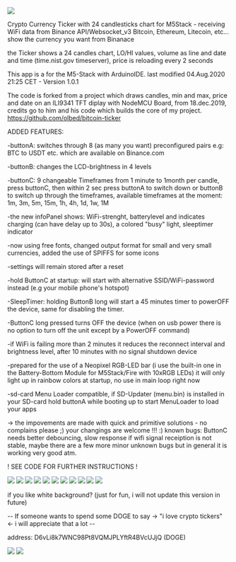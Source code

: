 ![](preview/IMG_1.jpg)
 
Crypto Currency Ticker with 24 candlesticks chart for M5Stack - receiving WiFi data from Binance API/Websocket_v3 
Bitcoin, Ethereum, Litecoin, etc... show the currency you want from Binanace

the Ticker shows a 24 candles chart, LO/HI values, volume as line and date and time (time.nist.gov timeserver), price is reloading every 2 seconds

This app is a for the M5-Stack with ArduinoIDE. last modified 04.Aug.2020 21:25 CET - Version 1.0.1

The code is forked from a project which draws candles, min and max, price and date on an ILI9341 TFT diplay with NodeMCU Board, from 18.dec.2019, credits go to him and his code which builds the core of my project. https://github.com/olbed/bitcoin-ticker

ADDED FEATURES:

-buttonA: switches through 8 (as many you want) preconfigured pairs e.g: BTC to USDT etc. which are available on Binance.com

-buttonB: changes the LCD-brightness in 4 levels

-buttonC: 9 changeable Timeframes from 1 minute to 1month per candle, press buttonC, then within 2 sec press buttonA to switch down or buttonB to switch up through the timeframes, available timeframes at the moment: 1m, 3m, 5m, 15m, 1h, 4h, 1d, 1w, 1M

-the new infoPanel shows: WiFi-strenght, batterylevel and indicates charging (can have delay up to 30s), a colored "busy" light, sleeptimer indicator

-now using free fonts, changed output format for small and very small currencies, added the use of SPIFFS for some icons

-settings will remain stored after a reset

-hold ButtonC at startup: will start with alternative SSID/WiFi-password instead (e.g your mobile phone's hotspot)

-SleepTimer: holding ButtonB long will start a 45 minutes timer to powerOFF the device, same for disabling the timer.

-ButtonC long pressed turns OFF the device (when on usb power there is no option to turn off the unit except by a PowerOFF command)

-if WiFi is failing more than 2 minutes it reduces the reconnect interval and brightness level, after 10 minutes with no signal shutdown device

-prepared for the use of a Neopixel RGB-LED bar (i use the built-in one in the Battery-Bottom Module for M5Stack/Fire with 10xRGB LEDs) it will only light up in rainbow colors at startup, no use in main loop right now

-sd-card Menu Loader compatible, if SD-Updater (menu.bin) is installed in your SD-card hold buttonA while booting up to start MenuLoader to load your apps

-> the impovements are made with quick and primitive solutions - no complains please ;) your changings are welcome !!! :) known bugs: ButtonC needs better debouncing, slow response if wifi signal receiption is not stable, maybe there are a few more minor unknown bugs but in general it is working very good atm.

! SEE CODE FOR FURTHER INSTRUCTIONS !


![](preview/IMG_0new.jpg)
![](preview/IMG_0.jpg)
![](preview/IMG_2.jpg)
![](preview/IMG_3.jpg)
![](preview/IMG_4.jpg)
![](preview/IMG_5.jpg)
![](preview/IMG_6.jpg)
![](preview/IMG_7.jpg)
![](preview/IMG_81.jpg)
![](preview/IMG_8.jpg)
![](preview/IMG_9.jpg)

if you like white background? (just for fun, i will not update this version in future)




-- If someone wants to spend some DOGE to say -> "i love crypto tickers" <- i will appreciate that a lot -- 

address: D6vLi8k7WNC98Pt8VQMJPLYftR4BVcUJjQ (DOGE)

![](preview/IMG_qrd.jpg)                         ![](preview/doge.png)
